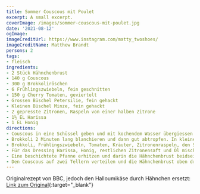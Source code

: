 ```yaml
---
title: Sommer Couscous mit Poulet
excerpt: A small excerpt.
coverImage: /images/sommer-couscous-mit-poulet.jpg
date: '2021-08-12'
ogImage:
imageCreditUrl: https://www.instagram.com/matty_twoshoes/
imageCreditName: Matthew Brandt
persons: 2
tags:
- fleisch
ingredients:
- 2 Stück Hähnchenbrust
- 140 g Couscous
- 300 g Brokkoliröschen
- 6 Frühlingszwiebeln, fein geschnitten
- 150 g Cherry Tomaten, geviertelt
- Grossen Büschel Petersilie, fein gehackt
- Kleinen Büschel Minze, fein gehackt
- 2 gepresste Zitronen, Raspeln von einer halben Zitrone
- 1½ EL Harissa
- 1 EL Honig
directions:
- Couscous in eine Schüssel geben und mit kochendem Wasser übergiessen. Mit Klarsichtfolie bedecken und für 5 Minuten zur Seite stellen.
- Brokkoli 2 Minuten lang blanchieren und dann gut abtropfen. In kleine Stücke schneiden und anschliessend in einem Mixer zerkleinern.
- Brokkoli, Frühlingszwiebeln, Tomaten, Kräuter, Zitronenraspeln, den Saft von 1½ Zitronen und Olivenöl mit dem Couscous durchmischen.
- Für das Dressing Harissa, Honig, restlichen Zitronensaft und Öl mischen.
- Eine beschichtete Pfanne erhitzen und darin die Hähnchenbrust beidseitig 6-7 Minuten lang knusprig werden lassen.
- Den Couscous auf zwei Tellern verteilen und die Hähnchenbrust oben drauf servieren. Dressing hinzugeben.
---
```

Originalrezept von BBC, jedoch den Halloumikäse durch Hähnchen ersetzt: [Link zum Original](https://www.bbcgoodfood.com/recipes/halloumi-broccoli-tabbouleh-honey-harissa-dressing){:target="_blank"}